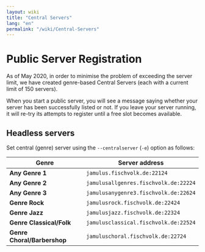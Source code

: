 ```yaml
---
layout: wiki
title: "Central Servers"
lang: "en"
permalink: "/wiki/Central-Servers"
---
```


# Public Server Registration

As of May 2020, in order to minimise the problem of exceeding the server limit, we have created genre-based Central Servers (each with a current limit of 150 servers).

When you start a public server, you will see a message saying whether your server has been successfully listed or not. If you leave your server running, it will re-try its attempts to register until a free slot becomes available.  

## Headless servers

Set central (genre) server using the `--centralserver` (`-e`) option as follows:


| Genre |   Server address           |
|-----------|------------------|
|**Any Genre 1** |`jamulus.fischvolk.de:22124`|
|**Any Genre 2** |`jamulusallgenres.fischvolk.de:22224`|
|**Any Genre 3** |`jamulusanygenre3.fischvolk.de:22624`|
|**Genre Rock** |`jamulusrock.fischvolk.de:22424`|
|**Genre Jazz** |`jamulusjazz.fischvolk.de:22324`|
|**Genre Classical/Folk** |`jamulusclassical.fischvolk.de:22524`|
|**Genre Choral/Barbershop** |`jamuluschoral.fischvolk.de:22724`|
